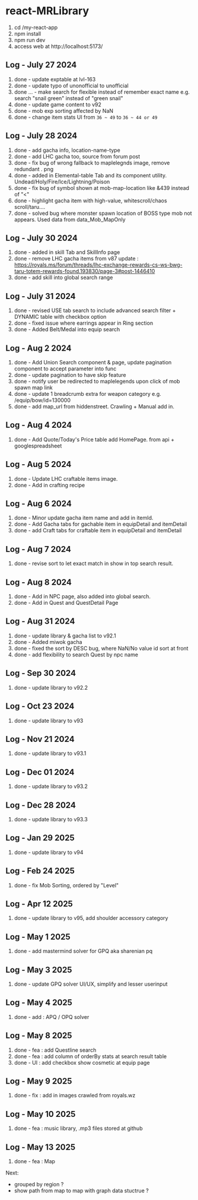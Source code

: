 # react-MRLibrary

1. cd /my-react-app
2. npm install
3. npm run dev
4. access web at http://localhost:5173/

<!-- next to update -->

## Log - July 27 2024
1. done - update exptable at lvl-163 
2. done - update typo of unonofficial to unofficial
3. done ... - make search for flexible instead of remember exact name e.g. search "snail green" instead of "green snail"
4. done - update game content to v92 
5. done -  mob exp sorting affected by NaN
6. done - change item stats UI from ```36 ~ 49```  to  ```36 ~ 44 or 49 ```

## Log - July 28 2024
1. done - add gacha info, location-name-type
2. done - add LHC gacha too, source from forum post
3. done - fix bug of wrong fallback to maplelegnds image, remove redundant .
png
4. done - added in Elemental-table Tab and its component utility. Undead/Holy/Fire/Ice/Lightning/Poison
5. done - fix bug of symbol shown at mob-map-location like &439 instead of "<"
6. done - highlight gacha item with high-value, whitescroll/chaos scroll/taru....
7. done - solved bug where monster spawn location of BOSS type mob not appears. Used data from data_Mob_MapOnly

## Log - July 30 2024
1. done - added in skill Tab and SkillInfo page
2. done - remove LHC gacha items from v87 update : https://royals.ms/forum/threads/lhc-exchange-rewards-cs-ws-bwg-taru-totem-rewards-found.193830/page-3#post-1446410
3. done - add skill into global search range


## Log - July 31 2024
1. done - revised USE tab search to include advanced search filter + DYNAMIC table with checkbox option
2. done -  fixed issue where earrings appear in Ring section
3. done -  Added Belt/Medal into equip search


## Log - Aug 2 2024
1. done - Add Union Search component & page, update pagination component to accept parameter into func
2. done - update pagination to have skip feature
3. done - notify user be redirected to maplelegends upon click of mob spawn map link
4. done - update 1 breadcrumb extra for weapon category e.g. /equip/bow/id=130000
5. done - add map_url from hiddenstreet. Crawling + Manual add in. 

## Log - Aug 4 2024
1. done - Add Quote/Today's Price table add HomePage. from api + googlespreadsheet

## Log - Aug 5 2024
1. done - Update LHC craftable items image.
2. done - Add in crafting recipe

## Log - Aug 6 2024
1. done - Minor update gacha item name and add in itemId.
2. done - Add Gacha tabs for gachable item in equipDetail and itemDetail
3. done - add Craft tabs for craftable item in equipDetail and itemDetail

## Log - Aug 7 2024
1. done - revise sort to let exact match in show in top search result.

## Log - Aug 8 2024
1. done - Add in NPC page, also added into global search.
2. done - Add in Quest and QuestDetail Page

## Log - Aug 31 2024
1. done - update library & gacha list to v92.1
2. done - Added miwok gacha 
3. done - fixed the sort by DESC bug, where NaN/No value id sort at front
4. done - add flexibility to search Quest by npc name 

## Log - Sep 30 2024
1. done - update library to v92.2 

## Log - Oct 23 2024
1. done - update library to v93

## Log - Nov 21 2024
1. done - update library to v93.1

## Log - Dec 01 2024
1. done - update library to v93.2

## Log - Dec 28 2024
1. done - update library to v93.3

## Log - Jan 29 2025
1. done - update library to v94

## Log - Feb 24 2025
1. done - fix Mob Sorting, ordered by "Level" 

## Log - Apr 12 2025
1. done - update library to v95, add shoulder accessory category

## Log - May 1 2025
1. done - add mastermind solver for GPQ aka sharenian pq

## Log - May 3 2025
1. done - update GPQ solver UI/UX, simplify and lesser userinput

## Log - May 4 2025
1. done - add : APQ / OPQ solver

## Log - May 8 2025
1. done - fea : add Questline search
2. done - fea : add column of orderBy stats at search result table
3. done - UI : add checkbox show cosmetic at equip page

## Log - May 9 2025
1. done - fix : add in images crawled from royals.wz

## Log - May 10 2025
1. done - fea : music library, .mp3 files stored at github

## Log - May 13 2025
1. done - fea : Map


Next:
- grouped by region ?
- show path from map to map with graph data stuctrue ?